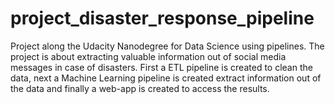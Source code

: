 # project_disaster_response_pipeline
Project along the Udacity Nanodegree for Data Science using pipelines. The project is about extracting valuable information out of social media messages in case of disasters. First a ETL pipeline is created to clean the data, next a Machine Learning pipeline is created extract information out of the data and finally a web-app is created to access the results.
